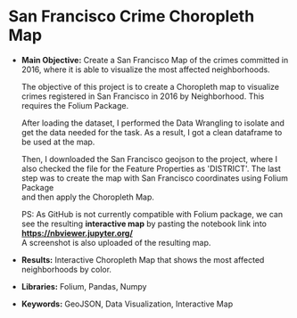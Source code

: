 

# San Francisco Crime Choropleth Map

- **Main Objective:** Create a San Francisco Map of the crimes committed in 2016,
where it is able to visualize the most affected neighborhoods.

  The objective of this project is to create a Choropleth map to visualize 
  crimes registered in San Francisco in 2016 by Neighborhood. This requires
  the Folium Package.

  After loading the dataset, I performed the Data Wrangling to isolate and
  get the data needed for the task. As a result, I got a clean dataframe to
  be used at the map.
 
  Then, I downloaded the San Francisco geojson to the project, where I also
  checked  the file for the Feature Properties as 'DISTRICT'. The last step
  was to create the map  with San Francisco coordinates using Folium Package  
  and then apply the Choropleth Map.
  
  PS: As GitHub is not currently compatible with Folium package, we can see
  the resulting **interactive map** by pasting the notebook link into **https://nbviewer.jupyter.org/**  
  A screenshot is also uploaded of the resulting map.
  
- **Results:** Interactive Choropleth Map that shows the most affected neighborhoods by color.
  
- **Libraries:** Folium, Pandas, Numpy

- **Keywords:** GeoJSON, Data Visualization, Interactive Map
